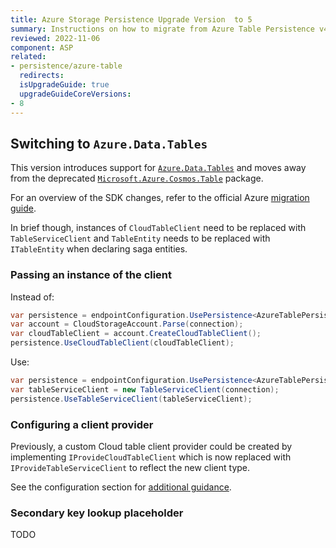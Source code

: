 ```yaml
---
title: Azure Storage Persistence Upgrade Version  to 5
summary: Instructions on how to migrate from Azure Table Persistence v4 to Azure Table Persistence version 5
reviewed: 2022-11-06
component: ASP
related:
- persistence/azure-table
  redirects:
  isUpgradeGuide: true
  upgradeGuideCoreVersions:
- 8
---
```



## Switching to `Azure.Data.Tables`

This version introduces support for [`Azure.Data.Tables`](https://www.nuget.org/packages/Azure.Data.Tables/) and moves away from the deprecated [`Microsoft.Azure.Cosmos.Table`](https://www.nuget.org/packages/Microsoft.Azure.Cosmos.Table/1.0.8) package.

For an overview of the SDK changes, refer to the official Azure [migration guide](https://github.com/Azure/azure-sdk-for-net/blob/main/sdk/tables/Azure.Data.Tables/MigrationGuide.md).

In brief though, instances of `CloudTableClient` need to be replaced with `TableServiceClient` and `TableEntity` needs to be replaced with `ITableEntity` when declaring saga entities.

### Passing an instance of the client

Instead of:

```csharp
var persistence = endpointConfiguration.UsePersistence<AzureTablePersistence>();
var account = CloudStorageAccount.Parse(connection);
var cloudTableClient = account.CreateCloudTableClient();
persistence.UseCloudTableClient(cloudTableClient);
```

Use:

```csharp
var persistence = endpointConfiguration.UsePersistence<AzureTablePersistence>();
var tableServiceClient = new TableServiceClient(connection);
persistence.UseTableServiceClient(tableServiceClient);
```

### Configuring a client provider

Previously, a custom Cloud table client provider could be created by implementing `IProvideCloudTableClient` which is now replaced with `IProvideTableServiceClient` to reflect the new client type.

See the configuration section for [additional guidance](/persistence/azure-table/configuration.md#configuring-a-cloud-table-client-provider).

### Secondary key lookup placeholder

TODO
